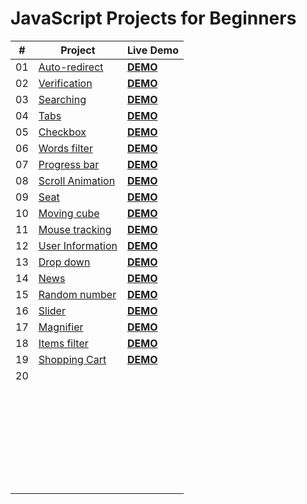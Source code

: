#  JavaScript Projects  for Beginners

| #    | Project                                                      | Live Demo                                                    |
| ---- | ------------------------------------------------------------ | :----------------------------------------------------------- |
| 01   | [Auto-redirect](https://github.com/Fuchih/JavascriptProject_for_beginners/tree/main/Project_1) | [**DEMO**](https://nifty-perlman-f72d4b.netlify.app)         |
| 02   | [Verification](https://github.com/Fuchih/JavascriptProject_for_beginners/tree/main/Project_2) | [**DEMO**](https://loving-bassi-0429bc.netlify.app/)         |
| 03   | [Searching](https://github.com/Fuchih/JavascriptProject_for_beginners/tree/main/Project_3) | [**DEMO**](https://modest-thompson-598ed6.netlify.app/)      |
| 04   | [Tabs](https://github.com/Fuchih/JavascriptProject_for_beginners/tree/main/Project_4) | [**DEMO**](https://ecstatic-almeida-d9f0b0.netlify.app/)     |
| 05   | [Checkbox](https://github.com/Fuchih/JavascriptProject_for_beginners/tree/main/Project_5) | [**DEMO**](https://epic-wright-44e299.netlify.app/)          |
| 06   | [Words filter](https://github.com/Fuchih/JavascriptProject_for_beginners/tree/main/Project_6) | [**DEMO**](https://confident-jones-426cd9.netlify.app/)      |
| 07   | [Progress bar](https://github.com/Fuchih/JavascriptProject_for_beginners/tree/main/Project_7) | [**DEMO**](https://confident-knuth-0fc116.netlify.app/)      |
| 08   | [Scroll Animation](https://github.com/Fuchih/JavascriptProject_for_beginners/tree/main/Project_8) | [**DEMO**](https://gracious-ardinghelli-63d606.netlify.app/) |
| 09   | [Seat](https://github.com/Fuchih/JavascriptProject_for_beginners/tree/main/Project_9) | [**DEMO**](https://blissful-shockley-fd189f.netlify.app/)    |
| 10   | [Moving cube](https://github.com/Fuchih/JavascriptProject_for_beginners/tree/main/Project_10) | [**DEMO**](https://stoic-johnson-e216e8.netlify.app/)        |
| 11   | [Mouse tracking](https://github.com/Fuchih/JavascriptProject_for_beginners/tree/main/Project_11) | [**DEMO**](https://objective-ptolemy-a7fdd4.netlify.app/)    |
| 12   | [User Information](https://github.com/Fuchih/JavascriptProject_for_beginners/tree/main/Project_12) | [**DEMO**](https://optimistic-dubinsky-3d4736.netlify.app/)  |
| 13   | [Drop down](https://github.com/Fuchih/JavascriptProject_for_beginners/tree/main/Project_13) | [**DEMO**](https://eager-jennings-05674a.netlify.app/)       |
| 14   | [News](https://github.com/Fuchih/JavascriptProject_for_beginners/tree/main/Project_14) | [**DEMO**]()                                                 |
| 15   | [Random number](https://github.com/Fuchih/JavascriptProject_for_beginners/tree/main/Project_15) | [**DEMO**](https://youthful-hermann-4a6746.netlify.app/)     |
| 16   | [Slider](https://github.com/Fuchih/JavascriptProject_for_beginners/tree/main/Project_16) | [**DEMO**](https://quirky-wescoff-1721bc.netlify.app/)       |
| 17   | [Magnifier](https://github.com/Fuchih/JavascriptProject_for_beginners/tree/main/Project_17) | [**DEMO**](https://objective-darwin-4943ff.netlify.app/)     |
| 18   | [Items filter](https://github.com/Fuchih/JavascriptProject_for_beginners/tree/main/Project_18) | [**DEMO**](https://vibrant-montalcini-470058.netlify.app/)   |
| 19   | [Shopping Cart](https://github.com/Fuchih/JavascriptProject_for_beginners/tree/main/Project_19)                                                             | [**DEMO**](https://cocky-ride-66e0da.netlify.app/)                                                             |
| 20   |                                                              |                                                              |
|      |                                                              |                                                              |
|      |                                                              |                                                              |
|      |                                                              |                                                              |
|      |                                                              |                                                              |
|      |                                                              |                                                              |
|      |                                                              |                                                              |
|      |                                                              |                                                              |
|      |                                                              |                                                              |
|      |                                                              |                                                              |
|      |                                                              |                                                              |
|      |                                                              |                                                              |
|      |                                                              |                                                              |
|      |                                                              |                                                              |
|      |                                                              |                                                              |
|      |                                                              |                                                              |
|      |                                                              |                                                              |
|      |                                                              |                                                              |
|      |                                                              |                                                              |
|      |                                                              |                                                              |
|      |                                                              |                                                              |
|      |                                                              |                                                              |
|      |                                                              |                                                              |
|      |                                                              |                                                              |
|      |                                                              |                                                              |
|      |                                                              |                                                              |
|      |                                                              |                                                              |
|      |                                                              |                                                              |
|      |                                                              |                                                              |
|      |                                                              |                                                              |

